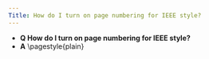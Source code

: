 ```yaml
---
Title: How do I turn on page numbering for IEEE style?
---
```


- **Q How do I turn on page numbering for IEEE style?**
- **A** \\pagestyle{plain}

